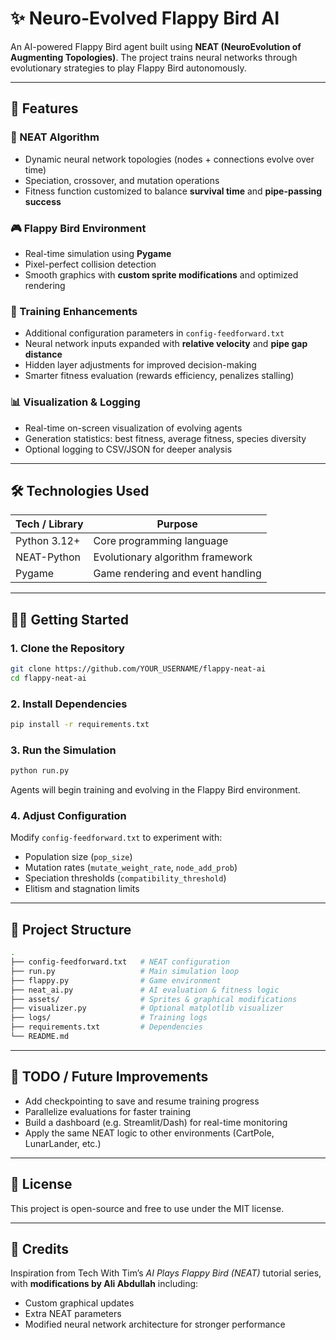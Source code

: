 # ✨ Neuro-Evolved Flappy Bird AI  

An AI-powered Flappy Bird agent built using **NEAT (NeuroEvolution of Augmenting Topologies)**. The project trains neural networks through evolutionary strategies to play Flappy Bird autonomously.  

---

## 🚀 Features  

### 🧠 NEAT Algorithm  
- Dynamic neural network topologies (nodes + connections evolve over time)  
- Speciation, crossover, and mutation operations  
- Fitness function customized to balance **survival time** and **pipe-passing success**  

### 🎮 Flappy Bird Environment  
- Real-time simulation using **Pygame**  
- Pixel-perfect collision detection  
- Smooth graphics with **custom sprite modifications** and optimized rendering  

### 🔧 Training Enhancements  
- Additional configuration parameters in `config-feedforward.txt`  
- Neural network inputs expanded with **relative velocity** and **pipe gap distance**  
- Hidden layer adjustments for improved decision-making  
- Smarter fitness evaluation (rewards efficiency, penalizes stalling)  

### 📊 Visualization & Logging  
- Real-time on-screen visualization of evolving agents  
- Generation statistics: best fitness, average fitness, species diversity  
- Optional logging to CSV/JSON for deeper analysis  

---

## 🛠️ Technologies Used  

| Tech / Library   | Purpose |
|------------------|---------|
| Python 3.12+     | Core programming language |
| NEAT-Python      | Evolutionary algorithm framework |
| Pygame           | Game rendering and event handling |
---

## 🧑‍💻 Getting Started  

### 1. Clone the Repository  
```bash
git clone https://github.com/YOUR_USERNAME/flappy-neat-ai
cd flappy-neat-ai
```

### 2. Install Dependencies  
```bash
pip install -r requirements.txt
```

### 3. Run the Simulation  
```bash
python run.py
```

Agents will begin training and evolving in the Flappy Bird environment.  

### 4. Adjust Configuration  
Modify `config-feedforward.txt` to experiment with:  
- Population size (`pop_size`)  
- Mutation rates (`mutate_weight_rate`, `node_add_prob`)  
- Speciation thresholds (`compatibility_threshold`)  
- Elitism and stagnation limits  

---

## 📁 Project Structure  

```bash
.
├── config-feedforward.txt   # NEAT configuration
├── run.py                   # Main simulation loop
├── flappy.py                # Game environment
├── neat_ai.py               # AI evaluation & fitness logic
├── assets/                  # Sprites & graphical modifications
├── visualizer.py            # Optional matplotlib visualizer
├── logs/                    # Training logs
├── requirements.txt         # Dependencies
└── README.md
```

---

## 🧪 TODO / Future Improvements  

- Add checkpointing to save and resume training progress  
- Parallelize evaluations for faster training  
- Build a dashboard (e.g. Streamlit/Dash) for real-time monitoring  
- Apply the same NEAT logic to other environments (CartPole, LunarLander, etc.)  

---

## 📜 License  

This project is open-source and free to use under the MIT license.  

---

## 🧠 Credits  

Inspiration from Tech With Tim’s *AI Plays Flappy Bird (NEAT)* tutorial series, with **modifications by Ali Abdullah** including:  
- Custom graphical updates  
- Extra NEAT parameters  
- Modified neural network architecture for stronger performance  
